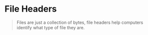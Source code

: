# File Headers

> Files are just a collection of bytes, file headers help computers identify what type of file they are.
